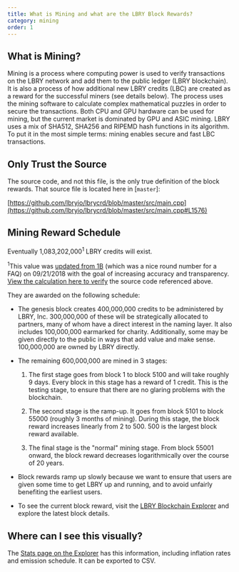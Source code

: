 ```yaml
---
title: What is Mining and what are the LBRY Block Rewards?
category: mining
order: 1
---
```


## What is Mining?

Mining is a process where computing power is used to verify transactions on the LBRY network and add them to the public ledger (LBRY blockchain). It is also a process of how additional new LBRY credits (LBC) are created as a reward for the successful miners (see details below). The process uses the mining software to calculate complex mathematical puzzles in order to secure the transactions.
Both CPU and GPU hardware can be used for mining, but the current market is dominated by GPU and ASIC mining. LBRY uses a mix of SHA512, SHA256 and RIPEMD hash functions in its algorithm. To put it in the most simple terms: mining enables secure and fast LBC transactions.

## Only Trust the Source

The source code, and not this file, is the only true definition of the block rewards. That source file is located here in [`master`]:

[https://github.com/lbryio/lbrycrd/blob/master/src/main.cpp](https://github.com/lbryio/lbrycrd/blob/master/src/main.cpp#L1576)

## Mining Reward Schedule

Eventually 1,083,202,000<sup>1</sup> LBRY credits will exist.

<sup>1</sup>This value was [updated from 1B](https://github.com/lbryio/lbry.com/commit/4b4a8401d8ada40203d2bfb232066f42c4ac7a84) (which was a nice round number for a FAQ) on 09/21/2018 with the goal of increasing accuracy and transparency. [View the calculation here to verify](https://www.onlinegdb.com/r1NQOiyYQ) the source code referenced above.

They are awarded on the following schedule:

* The genesis block creates 400,000,000 credits to be administered by LBRY, Inc. 300,000,000 of these will be strategically allocated to partners, many of whom have a direct interest in the naming layer.  It also includes 100,000,000 earmarked for charity. Additionally, some may be given directly to the public in ways that add value and make sense. 100,000,000 are owned by LBRY directly.

* The remaining 600,000,000 are mined in 3 stages:

  1. The first stage goes from block 1 to block 5100 and will take roughly 9 days. Every block in this stage has a reward of 1 credit. This is the testing stage, to ensure that there are no glaring problems with the blockchain.

  2. The second stage is the ramp-up. It goes from block 5101 to block 55000 (roughly 3 months of mining). During this stage, the block reward increases linearly from 2 to 500. 500 is the largest block reward available.

  3. The final stage is the "normal" mining stage. From block 55001 onward, the block reward decreases logarithmically over the course of 20 years.

* Block rewards ramp up slowly because we want to ensure that users are given some time to get LBRY up and running, and to avoid unfairly benefiting the earliest users.

* To see the current block reward, visit the [LBRY Blockchain Explorer](https://explorer.lbry.com) and explore the latest block details.

## Where can I see this visually?
The [Stats page on the Explorer](https://explorer.lbry.com/stats) has this information, including inflation rates and emission schedule. It can be exported to CSV. 

